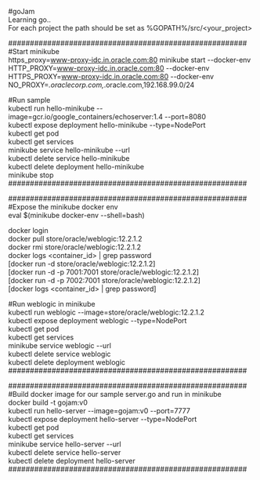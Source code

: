 #goJam  
Learning go..  
For each project the path should be set as %GOPATH%/src/<your_project>  
  
  
#######################################################  
#Start minikube  
https_proxy=www-proxy-idc.in.oracle.com:80 minikube start --docker-env HTTP_PROXY=www-proxy-idc.in.oracle.com:80 --docker-env HTTPS_PROXY=www-proxy-idc.in.oracle.com:80 --docker-env NO_PROXY=*.oraclecorp.com,*.oracle.com,192.168.99.0/24  

#Run sample  
kubectl run hello-minikube --image=gcr.io/google_containers/echoserver:1.4 --port=8080  
kubectl expose deployment hello-minikube --type=NodePort  
kubectl get pod  
kubectl get services  
minikube service hello-minikube --url  
kubectl delete service hello-minikube  
kubectl delete deployment hello-minikube  
minikube stop  
#######################################################  
  
  
#######################################################    
#Expose the minikube docker env  
eval $(minikube docker-env --shell=bash)  
  
docker login    
docker pull store/oracle/weblogic:12.2.1.2    
docker rmi store/oracle/weblogic:12.2.1.2  
docker logs <container_id> | grep password  
[docker run -d store/oracle/weblogic:12.2.1.2]  
[docker run -d -p 7001:7001 store/oracle/weblogic:12.2.1.2]  
[docker run -d -p 7002:7001 store/oracle/weblogic:12.2.1.2]  
[docker logs <container_id> | grep password]  
  
#Run weblogic in minikube  
kubectl run weblogic --image=store/oracle/weblogic:12.2.1.2  
kubectl expose deployment weblogic --type=NodePort  
kubectl get pod  
kubectl get services  
minikube service weblogic --url  
kubectl delete service weblogic  
kubectl delete deployment weblogic  
#######################################################  
  
  
#######################################################  
#Build docker image for our sample server.go and run in minikube  
docker build -t gojam:v0  
kubectl run hello-server --image=gojam:v0 --port=7777  
kubectl expose deployment hello-server --type=NodePort  
kubectl get pod  
kubectl get services  
minikube service hello-server --url  
kubectl delete service hello-server  
kubectl delete deployment hello-server  
#######################################################  

